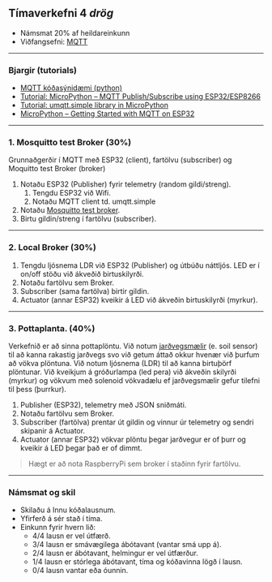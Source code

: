 ## Tímaverkefni 4 _drög_

- Námsmat 20% af heildareinkunn
- Viðfangsefni: [MQTT](https://github.com/VESM3/IOT/wiki/MQTT)

---

### Bjargir (tutorials)
- [MQTT kóðasýnidæmi (python)](https://github.com/VESM3/IOT/blob/main/Efni/MQTT/readme.md#mqtt-s%C3%BDnid%C3%A6mi) 
- [Tutorial: MicroPython – MQTT Publish/Subscribe using ESP32/ESP8266](https://www.donskytech.com/micropython-mqtt-esp32-esp8266/)
- [Tutorial: umqtt.simple library in MicroPython](https://www.donskytech.com/umqtt-simple-micropython-tutorial/)
- [MicroPython – Getting Started with MQTT on ESP32](https://randomnerdtutorials.com/micropython-mqtt-esp32-esp8266/)

---

### 1. Mosquitto test Broker (30%) 
Grunnaðgerðir í MQTT með ESP32 (client), fartölvu (subscriber) og Moquitto test Broker (broker)

1. Notaðu ESP32 (Publisher) fyrir telemetry (random gildi/streng). 
   1. Tengdu ESP32 við Wifi.
   1. Notaðu MQTT client td. umqtt.simple 
1. Notaðu [Mosquitto test broker](https://test.mosquitto.org/).
1. Birtu gildin/streng í fartölvu (subscriber).

---

### 2. Local Broker (30%)
1. Tengdu ljósnema LDR við ESP32 (Publisher) og útbúðu náttljós. LED er í on/off stöðu við ákveðið birtuskilyrði.  
1. Notaðu fartölvu sem Broker.
1. Subscriber (sama fartölva) birtir gildin. 
1. Actuator (annar ESP32) kveikir á LED við ákveðin birtuskilyrði (myrkur).

---

### 3. Pottaplanta. (40%)

Verkefnið er að sinna pottaplöntu. Við notum [jarðvegsmælir](https://github.com/VESM3/IOT/blob/main/Efni/soilsensor.md) (e. soil sensor) til að kanna rakastig jarðvegs svo við getum áttað okkur hvenær við þurfum að vökva plöntuna. Við notum ljósnema (LDR) til að kanna birtuþörf plöntunar. Við kveikjum á gróðurlampa (led pera) við ákveðin skilyrði (myrkur) og vökvum með solenoid vökvadælu ef jarðvegsmælir gefur tilefni til þess (þurrkur). 

1. Publisher (ESP32), telemetry með JSON sniðmáti.
1. Notaðu fartölvu sem Broker.
1. Subscriber (fartölva) prentar út gildin og vinnur úr telemetry og sendri skipanir á Actuator.
1. Actuator (annar ESP32) vökvar plöntu þegar jarðvegur er of þurr og kveikir á LED þegar það er of dimmt.

> Hægt er að nota RaspberryPi sem broker í staðinn fyrir fartölvu.

<!--
https://github.com/microsoft/IoT-For-Beginners/blob/main/2-farm/lessons/3-automated-plant-watering/README.md
-->

---

### Námsmat og skil

- Skilaðu á Innu kóðalausnum.
- Yfirferð á sér stað í tíma. 
- Einkunn fyrir hvern lið: 
    - 4/4 lausn er vel útfærð.
    - 3/4 lausn er smávægilega ábótavant (vantar smá upp á).
    - 2/4 lausn er ábótavant, helmingur er vel útfærður.
    - 1/4 lausn er stórlega ábótavant, tíma og kóðavinna lögð í lausn.
    - 0/4 lausn vantar eða óunnin.

<!--
Pælingar:
- [ ] hætta að nota Mosquitto test Broker?.
- [ ] Setja upp local Broker með fartölvu og sleppa Rpi?.
-->
